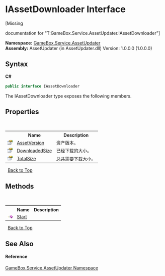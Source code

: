 # IAssetDownloader Interface
 

\[Missing <summary> documentation for "T:GameBox.Service.AssetUpdater.IAssetDownloader"\]

**Namespace:**&nbsp;<a href="45b2d3e6-eefd-ba09-ac09-d0f384ac18e9">GameBox.Service.AssetUpdater</a><br />**Assembly:**&nbsp;AssetUpdater (in AssetUpdater.dll) Version: 1.0.0.0 (1.0.0.0)

## Syntax

**C#**<br />
``` C#
public interface IAssetDownloader
```

The IAssetDownloader type exposes the following members.


## Properties
&nbsp;<table><tr><th></th><th>Name</th><th>Description</th></tr><tr><td>![Public property](media/pubproperty.gif "Public property")</td><td><a href="41d2939e-9057-ed20-15c8-34bf15099cf1">AssetVersion</a></td><td>
资产版本。</td></tr><tr><td>![Public property](media/pubproperty.gif "Public property")</td><td><a href="23f7960f-84a4-6f75-58a0-7386fc61e6a6">DownloadedSize</a></td><td>
已经下载的大小。</td></tr><tr><td>![Public property](media/pubproperty.gif "Public property")</td><td><a href="7428382a-e0ff-db86-0e61-cb747e498cb9">TotalSize</a></td><td>
总共需要下载大小。</td></tr></table>&nbsp;
<a href="#iassetdownloader-interface">Back to Top</a>

## Methods
&nbsp;<table><tr><th></th><th>Name</th><th>Description</th></tr><tr><td>![Public method](media/pubmethod.gif "Public method")</td><td><a href="eef6a82c-6a8c-fb40-b335-bb273a82b1fe">Start</a></td><td></td></tr></table>&nbsp;
<a href="#iassetdownloader-interface">Back to Top</a>

## See Also


#### Reference
<a href="45b2d3e6-eefd-ba09-ac09-d0f384ac18e9">GameBox.Service.AssetUpdater Namespace</a><br />
